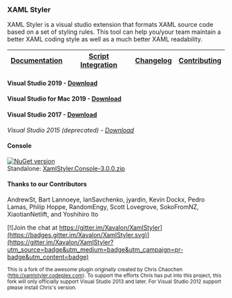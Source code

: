 ### XAML Styler
XAML Styler is a visual studio extension that formats XAML source code based on a set of styling rules. This tool can help you/your team maintain a better XAML coding style as well as a much better XAML readability.

|[Documentation](https://github.com/Xavalon/XamlStyler/wiki)|[Script Integration](https://github.com/Xavalon/XamlStyler/wiki/Script-Integration)|[Changelog](https://github.com/Xavalon/XamlStyler/wiki/Changelog)|[Contributing](https://github.com/Xavalon/XamlStyler/blob/master/CONTRIBUTING.md)|
|---|---|---|---|

#### Visual Studio 2019 - [Download](https://marketplace.visualstudio.com/items?itemName=TeamXavalon.XAMLStyler)
#### Visual Studio for Mac 2019 - [Download](http://addins.monodevelop.com/Project/Index/382#)
#### Visual Studio 2017 - [Download](https://marketplace.visualstudio.com/items?itemName=TeamXavalon.XAMLStyler)
_Visual Studio 2015 (deprecated) - [Download](https://marketplace.visualstudio.com/items?itemName=NicoVermeir.XAMLStyler)_

#### Console
[![NuGet version](https://badge.fury.io/nu/XamlStyler.Console.svg)](https://badge.fury.io/nu/XamlStyler.Console)  
Standalone: [XamlStyler.Console-3.0.0.zip](https://github.com/Xavalon/XamlStyler/releases/download/3.0/XamlStyler.Console-3.0.0.zip)

#### Thanks to our Contributors
AndrewSt, Bart Lannoeye, IanSavchenko, jyardin, Kevin Dockx, Pedro Lamas, Philip Hoppe, RandomEngy, Scott Lovegrove, SokoFromNZ, XiaotianNetlift, and Yoshihiro Ito

[![Join the chat at https://gitter.im/Xavalon/XamlStyler](https://badges.gitter.im/Xavalon/XamlStyler.svg)](https://gitter.im/Xavalon/XamlStyler?utm_source=badge&utm_medium=badge&utm_campaign=pr-badge&utm_content=badge) 

<sub>This is a fork of the awesome plugin originally created by Chris Chaochen (http://xamlstyler.codeplex.com). To support the efforts Chris has put into this project, this fork will only officially support Visual Studio 2013 and later. For Visual Studio 2012 support please install Chris's version.<sub>
